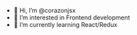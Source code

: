- 👋 Hi, I’m @corazonjsx
- 👀 I’m interested in Frontend development 
- 🌱 I’m currently learning React/Redux



